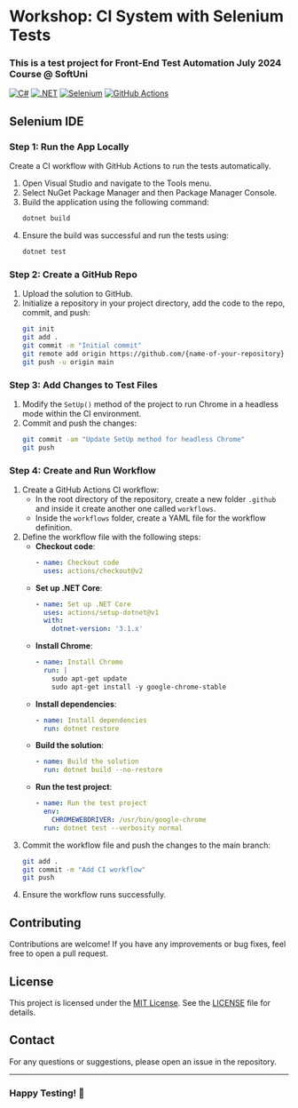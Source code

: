 # Workshop: CI System with Selenium Tests
### This is a test project for Front-End Test Automation July 2024 Course @ SoftUni

[![C#](https://img.shields.io/badge/Made%20with-C%23-239120.svg)](https://learn.microsoft.com/en-us/dotnet/csharp/)
[![.NET](https://img.shields.io/badge/.NET-5C2D91.svg)](https://dotnet.microsoft.com/)
[![Selenium](https://img.shields.io/badge/tested%20with-Selenium-43B02A.svg)](https://www.selenium.dev/)
[![GitHub Actions](https://img.shields.io/badge/CI-GitHub%20Actions-2088FF.svg)](https://github.com/features/actions)

## Selenium IDE

### Step 1: Run the App Locally
Create a CI workflow with GitHub Actions to run the tests automatically.

1. Open Visual Studio and navigate to the Tools menu.
2. Select NuGet Package Manager and then Package Manager Console.
3. Build the application using the following command:
    ```bash
    dotnet build
    ```
4. Ensure the build was successful and run the tests using:
    ```bash
    dotnet test
    ```

### Step 2: Create a GitHub Repo
1. Upload the solution to GitHub.
2. Initialize a repository in your project directory, add the code to the repo, commit, and push:
    ```bash
    git init
    git add .
    git commit -m "Initial commit"
    git remote add origin https://github.com/{name-of-your-repository}
    git push -u origin main
    ```
### Step 3: Add Changes to Test Files
1. Modify the `SetUp()` method of the project to run Chrome in a headless mode within the CI environment.
2. Commit and push the changes:
    ```bash
    git commit -am "Update SetUp method for headless Chrome"
    git push
    ```

### Step 4: Create and Run Workflow
1. Create a GitHub Actions CI workflow:
    - In the root directory of the repository, create a new folder `.github` and inside it create another one called `workflows`.
    - Inside the `workflows` folder, create a YAML file for the workflow definition.
2. Define the workflow file with the following steps:
    - **Checkout code**:
      ```yaml
      - name: Checkout code
        uses: actions/checkout@v2
      ```
    - **Set up .NET Core**:
      ```yaml
      - name: Set up .NET Core
        uses: actions/setup-dotnet@v1
        with:
          dotnet-version: '3.1.x'
      ```
    - **Install Chrome**:
      ```yaml
      - name: Install Chrome
        run: |
          sudo apt-get update
          sudo apt-get install -y google-chrome-stable
      ```
    - **Install dependencies**:
      ```yaml
      - name: Install dependencies
        run: dotnet restore
      ```
    - **Build the solution**:
      ```yaml
      - name: Build the solution
        run: dotnet build --no-restore
      ```
    - **Run the test project**:
      ```yaml
      - name: Run the test project
        env:
          CHROMEWEBDRIVER: /usr/bin/google-chrome
        run: dotnet test --verbosity normal
      ```
3. Commit the workflow file and push the changes to the main branch:
    ```bash
    git add .
    git commit -m "Add CI workflow"
    git push
    ```
4. Ensure the workflow runs successfully.

## Contributing
Contributions are welcome! If you have any improvements or bug fixes, feel free to open a pull request.

## License
This project is licensed under the [MIT License](LICENSE). See the [LICENSE](LICENSE) file for details.

## Contact
For any questions or suggestions, please open an issue in the repository.

---
### Happy Testing! 🚀
